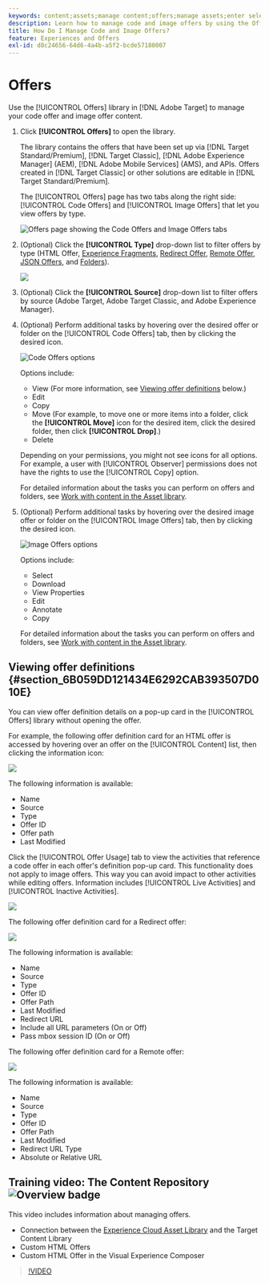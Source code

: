```yaml
---
keywords: content;assets;manage content;offers;manage assets;enter selection mode;selection mode
description: Learn how to manage code and image offers by using the Offers library in Adobe Target.
title: How Do I Manage Code and Image Offers?
feature: Experiences and Offers
exl-id: d8c24656-64d6-4a4b-a5f2-bcde57180007
---
```

# Offers

Use the [!UICONTROL Offers] library in [!DNL Adobe Target] to manage your code offer and image offer content.

1. Click **[!UICONTROL Offers]** to open the library.

   The library contains the offers that have been set up via [!DNL Target Standard/Premium], [!DNL Target Classic], [!DNL Adobe Experience Manager] (AEM), [!DNL Adobe Mobile Services] (AMS), and APIs. Offers created in [!DNL Target Classic] or other solutions are editable in [!DNL Target Standard/Premium].

   The [!UICONTROL Offers] page has two tabs along the right side: [!UICONTROL Code Offers] and [!UICONTROL Image Offers] that let you view offers by type.

   ![Offers page showing the Code Offers and Image Offers tabs](/help/c-experiences/c-manage-content/assets/offers-page.png)

1. (Optional) Click the **[!UICONTROL Type]** drop-down list to filter offers by type (HTML Offer, [Experience Fragments](/help/c-experiences/c-manage-content/aem-experience-fragments.md), [Redirect Offer](/help/c-experiences/c-manage-content/offer-redirect.md), [Remote Offer](/help/c-experiences/c-manage-content/about-remote-offers.md), [JSON Offers](/help/c-experiences/c-manage-content/create-json-offer.md), and [Folders](/help/c-experiences/c-manage-content/create-content-folder.md)).

   ![](assets/offers_filter.png)

1. (Optional) Click the **[!UICONTROL Source]** drop-down list to filter offers by source (Adobe Target, Adobe Target Classic, and Adobe Experience Manager).

1. (Optional) Perform additional tasks by hovering over the desired offer or folder on the [!UICONTROL Code Offers] tab, then by clicking the desired icon.

   ![Code Offers options](assets/offer-picker-large.png)

   Options include:

   * View (For more information, see [Viewing offer definitions](#section_6B059DD121434E6292CAB393507D010E) below.)
   * Edit
   * Copy
   * Move (For example, to move one or more items into a folder, click the **[!UICONTROL Move]** icon for the desired item, click the desired folder, then click **[!UICONTROL Drop]**.)
   * Delete

   Depending on your permissions, you might not see icons for all options. For example, a user with [!UICONTROL Observer] permissions does not have the rights to use the [!UICONTROL Copy] option.

   For detailed information about the tasks you can perform on offers and folders, see [Work with content in the Asset library](/help/c-experiences/c-manage-content/assets-working.md).

1. (Optional) Perform additional tasks by hovering over the desired image offer or folder on the [!UICONTROL Image Offers] tab, then by clicking the desired icon.

   ![Image Offers options](/help/c-experiences/c-manage-content/assets/image-offers-icons.png)

   Options include:

   * Select
   * Download
   * View Properties
   * Edit
   * Annotate
   * Copy

   For detailed information about the tasks you can perform on offers and folders, see [Work with content in the Asset library](/help/c-experiences/c-manage-content/assets-working.md).

## Viewing offer definitions {#section_6B059DD121434E6292CAB393507D010E}

You can view offer definition details on a pop-up card in the [!UICONTROL Offers] library without opening the offer.

For example, the following offer definition card for an HTML offer is accessed by hovering over an offer on the [!UICONTROL Content] list, then clicking the information icon:

![](assets/offer-card-html.png)

The following information is available:

* Name 
* Source 
* Type 
* Offer ID 
* Offer path 
* Last Modified

Click the [!UICONTROL Offer Usage] tab to view the activities that reference a code offer in each offer's definition pop-up card. This functionality does not apply to image offers. This way you can avoid impact to other activities while editing offers. Information includes [!UICONTROL Live Activities] and [!UICONTROL Inactive Activities].

![](assets/offer-card-usage.png)

The following offer definition card for a Redirect offer:

![](assets/offer-card-redirect.png)

The following information is available:

* Name 
* Source 
* Type 
* Offer ID 
* Offer Path 
* Last Modified 
* Redirect URL 
* Include all URL parameters (On or Off) 
* Pass mbox session ID (On or Off)

The following offer definition card for a Remote offer:

![](assets/offer-card-remote.png)

The following information is available:

* Name 
* Source 
* Type 
* Offer ID 
* Offer Path 
* Last Modified 
* Redirect URL Type 
* Absolute or Relative URL

## Training video: The Content Repository ![Overview badge](/help/assets/overview.png)

This video includes information about managing offers.

* Connection between the [Experience Cloud Asset Library](https://experienceleague.adobe.com/docs/core-services/interface/assets/creative-cloud.html) and the Target Content Library 
* Custom HTML Offers 
* Custom HTML Offer in the Visual Experience Composer

>[!VIDEO](https://video.tv.adobe.com/v/17387)
